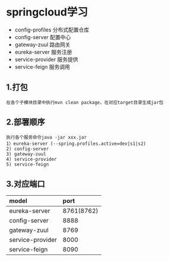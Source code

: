 # springcloud学习
* config-profiles   分布式配置仓库
* config-server     配置中心
* gateway-zuul      路由网关  
* eureka-server     服务注册
* service-provider  服务提供
* service-feign     服务调用

## 1.打包
    在各个子模块目录中执行mvn clean package，在对应target目录生成jar包
## 2.部署顺序
    执行各个服务命令java -jar xxx.jar
    1）eureka-server (--spring.profiles.active=dev|s1|s2)
    2) config-server
    3) gateway-zuul
    4) service-provider
    5) service-feign
## 3.对应端口
 |model|port|
 |:-----|:----|
 |eureka-server|8761(8762)|
 |config-server|8888|
 |gateway-zuul|8769|
 |service-provider|8000|
 |service-feign|8090|
